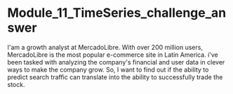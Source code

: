 # Module_11_TimeSeries_challenge_answer

I'am a growth analyst at MercadoLibre. With over 200 million users, MercadoLibre is the most popular e-commerce site in Latin America. 
i've been tasked with analyzing the company's financial and user data in clever ways to make the company grow. 
So, I want to find out if the ability to predict search traffic can translate into the ability to successfully trade the stock.
